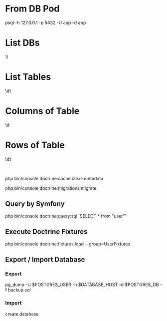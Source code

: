 
# From DB Pod
psql -h 127.0.0.1 -p 5432 -U app -d app


# List DBs
\l


# List Tables
\dt


# Columns of Table
\d <table>

# Rows of Table
\dt <table>


## 
php bin/console doctrine:cache:clear-metadata

php bin/console doctrine:migrations:migrate

## Query by Symfony
php bin/console doctrine:query:sql 'SELECT * from "user"'

## Execute Doctrine Fixtures
php bin/console doctrine:fixtures:load --group=UserFixtures




## Export / Import Database

### Export 
pg_dump -U $POSTGRES_USER -h $DATABASE_HOST -d $POSTGRES_DB -f backup.sql


### Import
create database